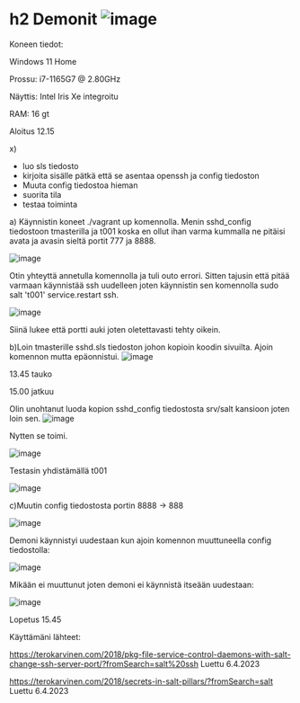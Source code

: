# h2 Demonit ![image](https://user-images.githubusercontent.com/129611461/230406604-0c9bdd45-2108-4d7c-bf64-3bf64ae7e0ad.png)


Koneen tiedot:

Windows 11 Home

Prossu: i7-1165G7 @ 2.80GHz

Näyttis: Intel Iris Xe integroitu

RAM: 16 gt

Aloitus 12.15

x)
- luo sls tiedosto
- kirjoita sisälle pätkä että se asentaa openssh ja config tiedoston
- Muuta config tiedostoa hieman
- suorita tila
- testaa toiminta

a) Käynnistin koneet ./vagrant up komennolla. Menin sshd_config tiedostoon tmasterilla ja t001 koska en ollut ihan varma kummalla ne pitäisi avata ja avasin sieltä portit 777 ja 8888.

![image](https://user-images.githubusercontent.com/129611461/230346947-518e248b-e40e-4760-a6d1-cd0fba482fd3.png)

Otin yhteyttä annetulla komennolla ja tuli outo errori. Sitten tajusin että pitää varmaan käynnistää ssh uudelleen joten käynnistin sen komennolla sudo salt 't001' service.restart ssh.

![image](https://user-images.githubusercontent.com/129611461/230347967-c5ecedd5-ac52-4240-a109-2897155784db.png)

Siinä lukee että portti auki joten oletettavasti tehty oikein.

b)Loin tmasterille sshd.sls tiedoston johon kopioin koodin sivuilta. Ajoin komennon mutta epäonnistui.
![image](https://user-images.githubusercontent.com/129611461/230353685-ef416e91-c1c4-40e9-9b46-ad8d329ac9d6.png)

13.45 tauko

15.00 jatkuu

Olin unohtanut luoda kopion sshd_config tiedostosta srv/salt kansioon joten loin sen.
![image](https://user-images.githubusercontent.com/129611461/230375256-64d07077-95ae-4cb5-af9e-fdba969ff44b.png)

Nytten se toimi.

![image](https://user-images.githubusercontent.com/129611461/230375123-36783bbb-5338-48b2-a92c-ad66a4eac336.png)

Testasin yhdistämällä t001

![image](https://user-images.githubusercontent.com/129611461/230373098-cb20fd87-2328-4c30-b198-c67ffc455c8a.png)

c)Muutin config tiedostosta portin 8888 -> 888

![image](https://user-images.githubusercontent.com/129611461/230374262-b26d18c6-b580-4ab8-a6c8-104b6aa28d1b.png)

Demoni käynnistyi uudestaan kun ajoin komennon muuttuneella config tiedostolla:

![image](https://user-images.githubusercontent.com/129611461/230374010-27468dab-b111-400d-9024-376e53238727.png)

Mikään ei muuttunut joten demoni ei käynnistä itseään uudestaan:

![image](https://user-images.githubusercontent.com/129611461/230373740-27887dda-e473-4c2e-9c40-e51083a7b825.png)

Lopetus 15.45

Käyttämäni lähteet:

https://terokarvinen.com/2018/pkg-file-service-control-daemons-with-salt-change-ssh-server-port/?fromSearch=salt%20ssh Luettu 6.4.2023

https://terokarvinen.com/2018/secrets-in-salt-pillars/?fromSearch=salt Luettu 6.4.2023
